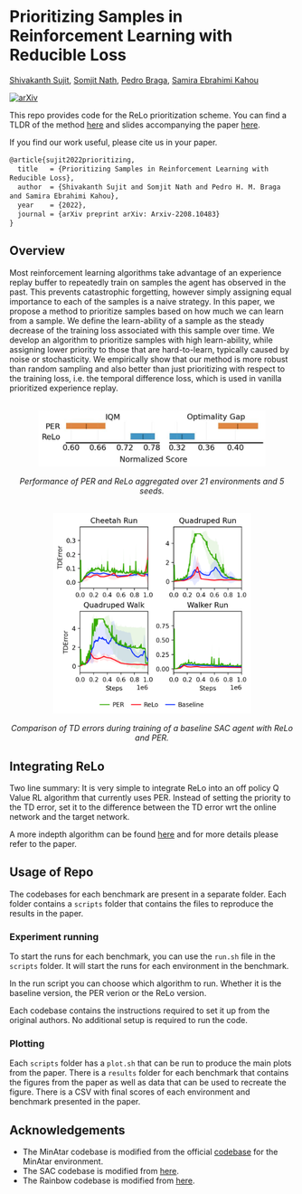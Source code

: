 # Prioritizing Samples in Reinforcement Learning with Reducible Loss

[Shivakanth Sujit](http://shivakanthsujit.github.io/), [Somjit Nath](https://somjit77.github.io/), [Pedro Braga](https://phbraga.com/), [Samira Ebrahimi Kahou](https://saebrahimi.github.io/)

[![arXiv](https://img.shields.io/badge/arXiv-2208.10483-b31b1b.svg)](https://arxiv.org/abs/2208.10483)

This repo provides code for the ReLo prioritization scheme. You can find a TLDR of the method [here](https://twitter.com/ShivaSujit/status/1569674176931176448) and slides accompanying the paper [here](https://drive.google.com/file/d/1ug2Z1GqWDpYIEvdx1m9BVImm0fphhJvK/view?usp=sharing).

If you find our work useful, please cite us in your paper. 

```
@article{sujit2022prioritizing,
  title   = {Prioritizing Samples in Reinforcement Learning with Reducible Loss},
  author  = {Shivakanth Sujit and Somjit Nath and Pedro H. M. Braga and Samira Ebrahimi Kahou},
  year    = {2022},
  journal = {arXiv preprint arXiv: Arxiv-2208.10483}
}
```

## Overview

Most reinforcement learning algorithms take advantage of an experience replay buffer to repeatedly train on samples the agent has observed in the past. This prevents catastrophic forgetting, however simply assigning equal importance to each of the samples is a naive strategy. In this paper, we propose a method to prioritize samples based on how much we can learn from a sample. We define the learn-ability of a sample as the steady decrease of the training loss associated with this sample over time. We develop an algorithm to prioritize samples with high learn-ability, while assigning lower priority to those that are hard-to-learn, typically caused by noise or stochasticity. We empirically show that our method is more robust than random sampling and also better than just prioritizing with respect to the training loss, i.e. the temporal difference loss, which is used in vanilla prioritized experience replay.

<br>
<center>
<img src="assets/agg_iqm.jpg" height="100" />

*Performance of PER and ReLo aggregated over 21 environments and 5 seeds.*

<br>
<img src="assets/td_error.png" width="350" />

*Comparison of TD errors during training of a baseline SAC agent with ReLo and PER.*
</center>

## Integrating ReLo

Two line summary: It is very simple to integrate ReLo into an off policy Q Value RL algorithm that currently uses PER. Instead of setting the priority to the TD error, set it to the difference between the TD error wrt the online network and the target network. 

A more indepth algorithm can be found [here](assets/algo.png) and for more details please refer to the paper.

## Usage of Repo
The codebases for each benchmark are present in a separate folder. Each folder contains a `scripts` folder that contains the files to reproduce the results in the paper.

### Experiment running
To start the runs for each benchmark, you can use the `run.sh` file in the `scripts` folder. It will start the runs for each environment in the benchmark.

In the run script you can choose which algorithm to run. Whether it is the baseline version, the PER verion or the ReLo version.

Each codebase contains the instructions required to set it up from the original authors. No additional setup is required to run the code.

### Plotting

Each `scripts` folder has a `plot.sh` that can be run to produce the main plots from the paper. There is a `results` folder for each benchmark that contains the figures from the paper as well as data that can be used to recreate the figure. There is a CSV with final scores of each environment and benchmark presented in the paper.

## Acknowledgements

* The MinAtar codebase is modified from the official [codebase](https://github.com/kenjyoung/MinAtar) for the MinAtar environment.
* The SAC codebase is modified from [here](https://github.com/denisyarats/pytorch_sac).
* The Rainbow codebase is modified from [here](https://github.com/Kaixhin/Rainbow).